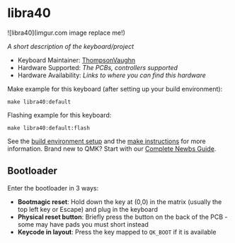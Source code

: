# libra40

![libra40](imgur.com image replace me!)

*A short description of the keyboard/project*

* Keyboard Maintainer: [ThompsonVaughn](https://github.com/ThompsonVaughn)
* Hardware Supported: *The PCBs, controllers supported*
* Hardware Availability: *Links to where you can find this hardware*

Make example for this keyboard (after setting up your build environment):

    make libra40:default

Flashing example for this keyboard:

    make libra40:default:flash

See the [build environment setup](https://docs.qmk.fm/#/getting_started_build_tools) and the [make instructions](https://docs.qmk.fm/#/getting_started_make_guide) for more information. Brand new to QMK? Start with our [Complete Newbs Guide](https://docs.qmk.fm/#/newbs).

## Bootloader

Enter the bootloader in 3 ways:

* **Bootmagic reset**: Hold down the key at (0,0) in the matrix (usually the top left key or Escape) and plug in the keyboard
* **Physical reset button**: Briefly press the button on the back of the PCB - some may have pads you must short instead
* **Keycode in layout**: Press the key mapped to `QK_BOOT` if it is available
